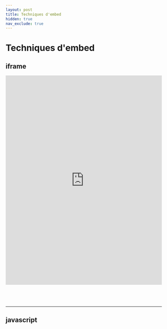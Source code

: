 ```yaml
---
layout: post
title: Techniques d'embed
hidden: true
nav_exclude: true
---
```


# Techniques d'embed

## iframe

<iframe width="100%" height="676" frameborder="0"
  src="https://observablehq.com/embed/@bert/terrains-with-maplibre?cells=viewof+map"></iframe>

<div style="margin-bottom: 5em"></div>

----

## javascript

<div id="observablehq-chart-ea65d5fc"></div>
<div id="observablehq-viewof-replay-ea65d5fc"></div>
<div id="observablehq-viewof-steps-ea65d5fc"></div>
<div id="observablehq-viewof-ticks-ea65d5fc"></div>
<div id="observablehq-addlabel-ea65d5fc"></div>

<script type="module">
import {Runtime, Inspector} from "https://cdn.jsdelivr.net/npm/@observablehq/runtime@4/dist/runtime.js";
import define from "https://api.observablehq.com/@fil/tricontour-labels.js?v=3";
new Runtime().module(define, name => {
  if (name === "chart") return new Inspector(document.querySelector("#observablehq-chart-ea65d5fc"));
  if (name === "viewof replay") return new Inspector(document.querySelector("#observablehq-viewof-replay-ea65d5fc"));
  if (name === "viewof steps") return new Inspector(document.querySelector("#observablehq-viewof-steps-ea65d5fc"));
  if (name === "viewof ticks") return new Inspector(document.querySelector("#observablehq-viewof-ticks-ea65d5fc"));
  // if (name === "addlabel") return new Inspector(document.querySelector("#observablehq-addlabel-ea65d5fc"));
  return ["data","color","thresholds"].includes(name);
});
</script>
